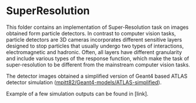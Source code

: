 # SuperResolution
This folder contains an implementation of Super-Resolution task on images obtained form particle detectors. In contrast to computer vision tasks, particle detectors are 3D cameras incorporates different sensitive layers designed to stop particles that usually undergo two types of interactions, electromagnetic and hadronic. Often, all layers have different granularity and include various types of the response function, which make the task of super-resolution to be different from the mainstream computer vision tasks.


The detector images obtained a simplified version of Geant4 based ATLAS detector simulation ([mpitt82/Geant4-models/ATLAS-simplified](https://github.com/mpitt82/Geant4-models/tree/master/ATLAS-simplified)). 

Example of a few simulation outputs can be found in [link].
